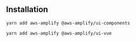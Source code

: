 ## Installation

<amplify-block-switcher>
<amplify-block name="Vue 3">

```
yarn add aws-amplify @aws-amplify/ui-components
```

</amplify-block>
<amplify-block name="Vue 2">

```
yarn add aws-amplify @aws-amplify/ui-vue
```

</amplify-block>

